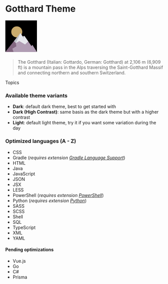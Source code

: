 

# Gotthard Theme

<div style="max-width: 100px; margin: 20px 0;">
<img src="https://github.com/janbiasi/vscode-gotthard-theme/raw/main/assets/icon.png" alt="Gotthard Theme Icon" />
</div>

> The Gotthard (Italian: Gottardo, German: Gotthard) at 2,106 m (6,909 ft) is a mountain pass in the Alps traversing the Saint-Gotthard Massif and connecting northern and southern Switzerland.

Topics


### Available theme variants

- **Dark**: default dark theme, best to get started with
- **Dark (High Contrast)**: same basis as the dark theme but with a higher contrast
- **Light**: default light theme, try it if you want some variation during the day

### Optimized languages (A - Z)

- CSS
- Gradle (_requires extension [Gradle Language Support](https://marketplace.visualstudio.com/items?itemName=naco-siren.gradle-language)_)
- HTML
- Java
- JavaScript
- JSON
- JSX
- LESS
- PowerShell (_requires extension [PowerShell](https://marketplace.visualstudio.com/items?itemName=ms-vscode.PowerShell)_)
- Python (_requires extension [Python](https://marketplace.visualstudio.com/items?itemName=ms-python.python)_)
- SASS
- SCSS
- Shell
- SQL
- TypeScript
- XML
- YAML

#### Pending optimizations

- Vue.js
- Go
- C#
- Prisma
